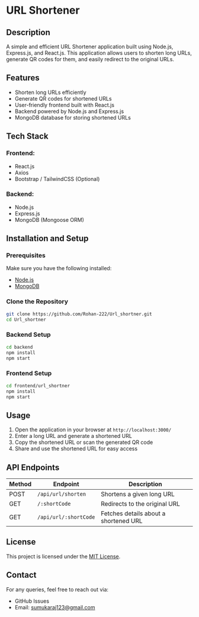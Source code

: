 # URL Shortener

## Description
A simple and efficient URL Shortener application built using Node.js, Express.js, and React.js. This application allows users to shorten long URLs, generate QR codes for them, and easily redirect to the original URLs.

## Features
- Shorten long URLs efficiently
- Generate QR codes for shortened URLs
- User-friendly frontend built with React.js
- Backend powered by Node.js and Express.js
- MongoDB database for storing shortened URLs

## Tech Stack
### Frontend:
- React.js
- Axios
- Bootstrap / TailwindCSS (Optional)

### Backend:
- Node.js
- Express.js
- MongoDB (Mongoose ORM)

## Installation and Setup

### Prerequisites
Make sure you have the following installed:
- [Node.js](https://nodejs.org/)
- [MongoDB](https://www.mongodb.com/)

### Clone the Repository
```sh
git clone https://github.com/Rohan-222/Url_shortner.git
cd Url_shortner
```

### Backend Setup
```sh
cd backend
npm install
npm start
```

### Frontend Setup
```sh
cd frontend/url_shortner
npm install
npm start
```

## Usage
1. Open the application in your browser at `http://localhost:3000/`
2. Enter a long URL and generate a shortened URL
3. Copy the shortened URL or scan the generated QR code
4. Share and use the shortened URL for easy access

## API Endpoints
| Method | Endpoint | Description |
|--------|----------|------------|
| POST | `/api/url/shorten` | Shortens a given long URL |
| GET | `/:shortCode` | Redirects to the original URL |
| GET | `/api/url/:shortCode` | Fetches details about a shortened URL |

## License
This project is licensed under the [MIT License](LICENSE).

## Contact
For any queries, feel free to reach out via:
- GitHub Issues
- Email: sumukaraj123@gmail.com

